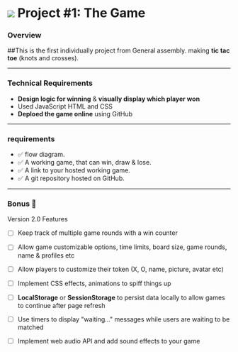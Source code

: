 # ![](https://ga-dash.s3.amazonaws.com/production/assets/logo-9f88ae6c9c3871690e33280fcf557f33.png) Project #1: The Game

### Overview

##This is the first individually project from General assembly. 
making **tic tac toe** (knots and crosses).

---

### Technical Requirements

* **Design logic for winning** & **visually display which player won**
* Used JavaScript HTML and CSS 
* **Deploed the game online** using GitHub

---

### requirements

- ✅ flow diagram.
- ✅ A working game, that can win, draw & lose.
- ✅ A link to your hosted working game.
- ✅ A git repository hosted on GitHub.

---

### Bonus  📌 
Version 2.0 Features

- [ ] Keep track of multiple game rounds with a win counter
- [ ] Allow game customizable options, time limits, board size, game rounds, name & profiles etc  
- [ ] Allow players to customize their token (X, O, name, picture, avatar etc)
- [ ] Implement CSS effects, animations to spiff things up
- [ ] **LocalStorage** or **SessionStorage** to persist data locally to allow games to continue after page refresh
- [ ] Use timers to display "waiting..." messages while users are waiting to be matched
- [ ] Implement web audio API and add sound effects to your game


